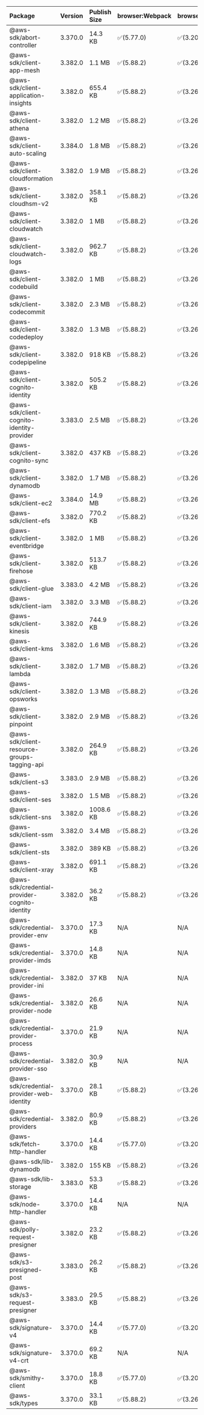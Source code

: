 | Package | Version | Publish Size | browser:Webpack | browser:Rollup | browser:EsBuild |
| :------ | :------ | :----------- | :------ | :----- | :------- |
|@aws-sdk/abort-controller|3.370.0|14.3 KB|✅(5.77.0)|✅(3.20.2)|✅(0.17.15)|
|@aws-sdk/client-app-mesh|3.382.0|1.1 MB|✅(5.88.2)|✅(3.26.3)|✅(0.18.15)|
|@aws-sdk/client-application-insights|3.382.0|655.4 KB|✅(5.88.2)|✅(3.26.3)|✅(0.18.15)|
|@aws-sdk/client-athena|3.382.0|1.2 MB|✅(5.88.2)|✅(3.26.3)|✅(0.18.15)|
|@aws-sdk/client-auto-scaling|3.384.0|1.8 MB|✅(5.88.2)|✅(3.26.3)|✅(0.18.15)|
|@aws-sdk/client-cloudformation|3.382.0|1.9 MB|✅(5.88.2)|✅(3.26.3)|✅(0.18.15)|
|@aws-sdk/client-cloudhsm-v2|3.382.0|358.1 KB|✅(5.88.2)|✅(3.26.3)|✅(0.18.15)|
|@aws-sdk/client-cloudwatch|3.382.0|1 MB|✅(5.88.2)|✅(3.26.3)|✅(0.18.15)|
|@aws-sdk/client-cloudwatch-logs|3.382.0|962.7 KB|✅(5.88.2)|✅(3.26.3)|✅(0.18.15)|
|@aws-sdk/client-codebuild|3.382.0|1 MB|✅(5.88.2)|✅(3.26.3)|✅(0.18.15)|
|@aws-sdk/client-codecommit|3.382.0|2.3 MB|✅(5.88.2)|✅(3.26.3)|✅(0.18.15)|
|@aws-sdk/client-codedeploy|3.382.0|1.3 MB|✅(5.88.2)|✅(3.26.3)|✅(0.18.15)|
|@aws-sdk/client-codepipeline|3.382.0|918 KB|✅(5.88.2)|✅(3.26.3)|✅(0.18.15)|
|@aws-sdk/client-cognito-identity|3.382.0|505.2 KB|✅(5.88.2)|✅(3.26.3)|✅(0.18.15)|
|@aws-sdk/client-cognito-identity-provider|3.383.0|2.5 MB|✅(5.88.2)|✅(3.26.3)|✅(0.18.15)|
|@aws-sdk/client-cognito-sync|3.382.0|437 KB|✅(5.88.2)|✅(3.26.3)|✅(0.18.15)|
|@aws-sdk/client-dynamodb|3.382.0|1.7 MB|✅(5.88.2)|✅(3.26.3)|✅(0.18.15)|
|@aws-sdk/client-ec2|3.384.0|14.9 MB|✅(5.88.2)|✅(3.26.3)|✅(0.18.15)|
|@aws-sdk/client-efs|3.382.0|770.2 KB|✅(5.88.2)|✅(3.26.3)|✅(0.18.15)|
|@aws-sdk/client-eventbridge|3.382.0|1 MB|✅(5.88.2)|✅(3.26.3)|✅(0.18.15)|
|@aws-sdk/client-firehose|3.382.0|513.7 KB|✅(5.88.2)|✅(3.26.3)|✅(0.18.15)|
|@aws-sdk/client-glue|3.383.0|4.2 MB|✅(5.88.2)|✅(3.26.3)|✅(0.18.15)|
|@aws-sdk/client-iam|3.382.0|3.3 MB|✅(5.88.2)|✅(3.26.3)|✅(0.18.15)|
|@aws-sdk/client-kinesis|3.382.0|744.9 KB|✅(5.88.2)|✅(3.26.3)|✅(0.18.15)|
|@aws-sdk/client-kms|3.382.0|1.6 MB|✅(5.88.2)|✅(3.26.3)|✅(0.18.15)|
|@aws-sdk/client-lambda|3.382.0|1.7 MB|✅(5.88.2)|✅(3.26.3)|✅(0.18.15)|
|@aws-sdk/client-opsworks|3.382.0|1.3 MB|✅(5.88.2)|✅(3.26.3)|✅(0.18.15)|
|@aws-sdk/client-pinpoint|3.382.0|2.9 MB|✅(5.88.2)|✅(3.26.3)|✅(0.18.15)|
|@aws-sdk/client-resource-groups-tagging-api|3.382.0|264.9 KB|✅(5.88.2)|✅(3.26.3)|✅(0.18.15)|
|@aws-sdk/client-s3|3.383.0|2.9 MB|✅(5.88.2)|✅(3.26.3)|✅(0.18.15)|
|@aws-sdk/client-ses|3.382.0|1.5 MB|✅(5.88.2)|✅(3.26.3)|✅(0.18.15)|
|@aws-sdk/client-sns|3.382.0|1008.6 KB|✅(5.88.2)|✅(3.26.3)|✅(0.18.15)|
|@aws-sdk/client-ssm|3.382.0|3.4 MB|✅(5.88.2)|✅(3.26.3)|✅(0.18.15)|
|@aws-sdk/client-sts|3.382.0|389 KB|✅(5.88.2)|✅(3.26.3)|✅(0.18.15)|
|@aws-sdk/client-xray|3.382.0|691.1 KB|✅(5.88.2)|✅(3.26.3)|✅(0.18.15)|
|@aws-sdk/credential-provider-cognito-identity|3.382.0|36.2 KB|✅(5.88.2)|✅(3.26.3)|✅(0.18.15)|
|@aws-sdk/credential-provider-env|3.370.0|17.3 KB|N/A|N/A|N/A|
|@aws-sdk/credential-provider-imds|3.370.0|14.8 KB|N/A|N/A|N/A|
|@aws-sdk/credential-provider-ini|3.382.0|37 KB|N/A|N/A|N/A|
|@aws-sdk/credential-provider-node|3.382.0|26.6 KB|N/A|N/A|N/A|
|@aws-sdk/credential-provider-process|3.370.0|21.9 KB|N/A|N/A|N/A|
|@aws-sdk/credential-provider-sso|3.382.0|30.9 KB|N/A|N/A|N/A|
|@aws-sdk/credential-provider-web-identity|3.370.0|28.1 KB|✅(5.88.2)|✅(3.26.3)|✅(0.18.15)|
|@aws-sdk/credential-providers|3.382.0|80.9 KB|✅(5.88.2)|✅(3.26.3)|✅(0.18.15)|
|@aws-sdk/fetch-http-handler|3.370.0|14.4 KB|✅(5.77.0)|✅(3.20.2)|✅(0.17.15)|
|@aws-sdk/lib-dynamodb|3.382.0|155 KB|✅(5.88.2)|✅(3.26.3)|✅(0.18.15)|
|@aws-sdk/lib-storage|3.383.0|53.3 KB|✅(5.88.2)|✅(3.26.3)|✅(0.18.15)|
|@aws-sdk/node-http-handler|3.370.0|14.4 KB|N/A|N/A|N/A|
|@aws-sdk/polly-request-presigner|3.382.0|23.2 KB|✅(5.88.2)|✅(3.26.3)|✅(0.18.15)|
|@aws-sdk/s3-presigned-post|3.383.0|26.2 KB|✅(5.88.2)|✅(3.26.3)|✅(0.18.15)|
|@aws-sdk/s3-request-presigner|3.383.0|29.5 KB|✅(5.88.2)|✅(3.26.3)|✅(0.18.15)|
|@aws-sdk/signature-v4|3.370.0|14.4 KB|✅(5.77.0)|✅(3.20.2)|✅(0.17.15)|
|@aws-sdk/signature-v4-crt|3.370.0|69.2 KB|N/A|N/A|N/A|
|@aws-sdk/smithy-client|3.370.0|18.8 KB|✅(5.77.0)|✅(3.20.2)|✅(0.17.15)|
|@aws-sdk/types|3.370.0|33.1 KB|✅(5.88.2)|✅(3.26.3)|✅(0.18.15)|

